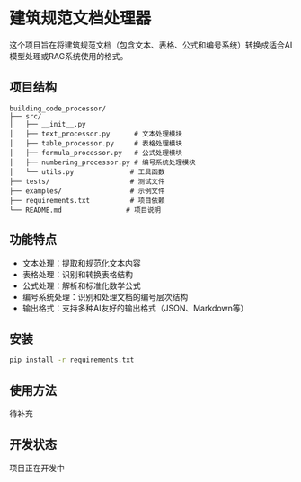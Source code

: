 # 建筑规范文档处理器

这个项目旨在将建筑规范文档（包含文本、表格、公式和编号系统）转换成适合AI模型处理或RAG系统使用的格式。

## 项目结构

```
building_code_processor/
├── src/
│   ├── __init__.py
│   ├── text_processor.py      # 文本处理模块
│   ├── table_processor.py     # 表格处理模块
│   ├── formula_processor.py   # 公式处理模块
│   ├── numbering_processor.py # 编号系统处理模块
│   └── utils.py              # 工具函数
├── tests/                    # 测试文件
├── examples/                 # 示例文件
├── requirements.txt          # 项目依赖
└── README.md                # 项目说明
```

## 功能特点

- 文本处理：提取和规范化文本内容
- 表格处理：识别和转换表格结构
- 公式处理：解析和标准化数学公式
- 编号系统处理：识别和处理文档的编号层次结构
- 输出格式：支持多种AI友好的输出格式（JSON、Markdown等）

## 安装

```bash
pip install -r requirements.txt
```

## 使用方法

待补充

## 开发状态

项目正在开发中 